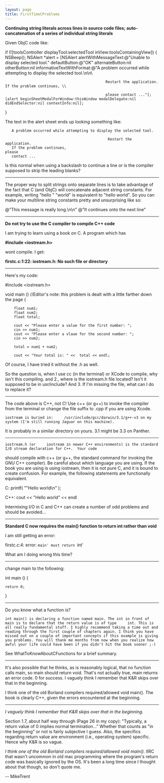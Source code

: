```yaml
---
layout: page
title: FirstTimeCProblems
---
```


**Continuing string literals across lines in source code files; auto-concatenation of a series of individual string literals**

Given ObjC code like:

    
  if (![toolsController displayTool:selectedTool inView:toolsContainingView]) {
    NSBeep();
    NSAlert *alert = [NSAlert alertWithMessageText:@"Unable to display selected tool."
                      defaultButton:@"OK" alternateButton:nil otherButton:nil 
                      informativeTextWithFormat:@"A problem occurred while attempting to display the selected tool.\n\n\\

                                                  Restart the application. If the problem continues, \\

                                                  please contact ..."];
    [alert beginSheetModalForWindow:thisWindow modalDelegate:nil didEndSelector:nil contextInfo:nil];
  }


The text in the alert sheet ends up looking something like:
    
       A problem occurred while attempting to display the selected tool.

                                                   Restart the application. 
       If the problem continues,                                     please 
       contact ...


Is this normal when using a backslash to continue a line or is the compiler supposed to strip the leading blanks?

----

The proper way to split strings onto separate lines is to take advantage of the fact that C (and ObjC) will concatenate adjacent string constants. For example, writing "hello " "world" is equivalent to "hello world". So you can make your multiline string constants pretty and unsurprising like so:

    
@"This message is really long.\n\n"
@"It continues onto the next line"


----

**Do not try to use the C compiler to compile C++ code**

I am trying to learn using a book on C. A program which has 

**#include <iostream.h>**

wont compile. I get:

**firstc.c:1:22: iostream.h: No such file or directory**

----


Here's my code:

    
#include <iostream.h>

void main ()        //Editor's note: this problem is dealt with a little farther down the page
{

        float num1;
        float num2;
        float total;

        cout << "Please enter a value for the first number: ";
        cin >> num1;
        cout << "Please enter a vlaue for the second number: ";
        cin >> num2;

        total = num1 + num2;

        cout << "Your total is: " <<  total << endl;


Of course, I have tried it without the .h as well.

So the question is, when I use cc (in the terminal) or XCode to compile, why isn't this compiling. and 2., where is the iostream.h file located? Isn't it supposed to be in usr/include? And 3. If I'm missing the file, what can I do to replace it?

---

The code above is C++, not C!  Use     c++ (or     g++) to invoke the compiler from the terminal or change the file suffix to .cpp if you are using Xcode.

    iostream is buried in:     /usr/include/gcc/darwin/3.1/g++-v3 on my system (I'm still running Jaguar on this machine).
It is probably in a similar directory on yours.  3.1 might be 3.3 on Panther.

----

    iostream.h (or     iostream in newer C++ environments) is the standard I/O stream declaration for C++.  Your code
should compile with     c++ (or      g++, the standard command for invoking the GNU C++ compiler).  Be careful about
which language you are using.  If the book you are using is using     iostream, then it is not pure C, and it is bound to
create confusion.  For example, the following statements are functionally equivalent.

    
C:      printf( ""Hello world\n" );

C++: cout << "Hello world" << endl


Intermixing I/O in C and C++ can create a number of odd problems and should be avoided...

----

**Standard C now requires the main() function to return int rather than void**

I am still getting an error:

firstc.c:4: error: `main' must return `int'

What am I doing wrong this time?

----

change main to the following:

    
int main ()
{

    return 0;
}


----


Do you know what a function is? 

    int main() is declaring a function named main. The int in front of main is to declare that the return value is of type     int. This is all really fundamental stuff. I highly recommend taking a time out and reading through the first couple of chapters again. I think you have missed out on a couple of important concepts if this example is giving you problems. You will thank me months from now when you realize how awful your life could have been if you didn't hit the book sooner ;-)

See WhatToKnowAboutCFunctions for a brief summary.

----

It's also possible that he thinks, as is reasonably logical, that no function calls main, so main should return void.  That's not actually true, main returns an error code.  0 for success.  I vaguely think I remember that K&R skips over that in the beginning.

I think one of the old Borland compilers required/allowed     void main().  The book is clearly C++, given the errors encountered at the beginning.

----

*I vaguely think I remember that K&R skips over that in the beginning.*

Section 1.7, about half way through  (Page 26 in my copy): "Typically, a return value of 0 implies normal termination..." Whether that counts as "in the beginning" or not is fairly subjective I guess. Also, the specifics regarding return value are environment (i.e., operating system) specific. Hence why K&R is so vague.

*I think one of the old Borland compilers required/allowed     void main().* IIRC that wasn't uncommon in old mac programming where the program's return code was basically ignored by the OS. It's been a long time since I thought about that though, so don't quote me.

-- MikeTrent

